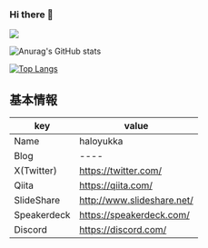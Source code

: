 ### Hi there 👋

![](http://github-profile-summary-cards.vercel.app/api/cards/profile-details?username=haloyukka&theme=dark)

<!--
**haloyukka/haloyukka** is a ✨ _special_ ✨ repository because its `README.md` (this file) appears on your GitHub profile.

Here are some ideas to get you started:

- 🔭 I’m currently working on ...
- 🌱 I’m currently learning ...
- 👯 I’m looking to collaborate on ...
- 🤔 I’m looking for help with ...
- 💬 Ask me about ...
- 📫 How to reach me: ...
- 😄 Pronouns: ...
- ⚡ Fun fact: ...
-->
![Anurag's GitHub stats](https://github-readme-stats.vercel.app/api?username=haloyukka&show_icons=true&theme=dracula)


[![Top Langs](https://github-readme-stats.vercel.app/api/top-langs/?username=haloyukka&layout=compact&theme=dracula)](https://github.com/anuraghazra/github-readme-stats)

## 基本情報
|key|value|
|---|-----|
|Name|haloyukka|
|Blog|----|
|X(Twitter)|https://twitter.com/|
|Qiita|https://qiita.com/|
|SlideShare|http://www.slideshare.net/|
|Speakerdeck|https://speakerdeck.com/|
|Discord|https://discord.com/|
